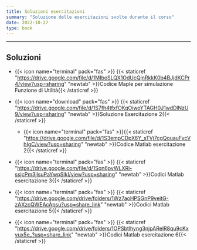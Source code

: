 ```yaml
---
title: Soluzioni esercitazioni
summary: "Soluzione delle esercitazioni svolte durante il corso"
date: 2022-10-27
type: book
---
```

---

## Soluzioni

- {{< icon name="terminal" pack="fas" >}} {{< staticref "https://drive.google.com/file/d/1MIboSLQX1OdUcQjnRkkK0b4BJjdKCPr4/view?usp=sharing" "newtab" >}}Codice Maple per simulazione Funzione di Utilità{{< /staticref >}}

- {{< icon name="download" pack="fas" >}} {{< staticref "https://drive.google.com/file/d/1S7fh4tfxfOKqOiwoYTAGH0J1wdDlNzU9/view?usp=sharing" "newtab" >}}Soluzione Esercitazione 2{{< /staticref >}} 
   - {{< icon name="terminal" pack="fas" >}}{{< staticref "https://drive.google.com/file/d/1S3empCDpX6Y_sTVj7cgQouauFycVhIgC/view?usp=sharing" "newtab" >}}Codice Matlab  esercitazione 2{{< /staticref >}} 
  
- {{< icon name="terminal" pack="fas" >}} {{< staticref "https://drive.google.com/file/d/1Sqn6pvWLXRi-ssjcPm3jlsuPaYwpSlkI/view?usp=sharing" "newtab" >}}Codici Matlab esercitazione 3{{< /staticref >}}

- {{< icon name="terminal" pack="fas" >}} {{< staticref "https://drive.google.com/drive/folders/1Wz7aoHPSGnP9veitG-zAXzcQWEAcApsu?usp=share_link" "newtab" >}}Codici Matlab esercitazione 5{{< /staticref >}}

- {{< icon name="terminal" pack="fas" >}} {{< staticref "https://drive.google.com/drive/folders/1OPSbtlhyng3njpARelR8qu9cKxvux5e_?usp=share_link" "newtab" >}}Codici Matlab esercitazione 6{{< /staticref >}}










